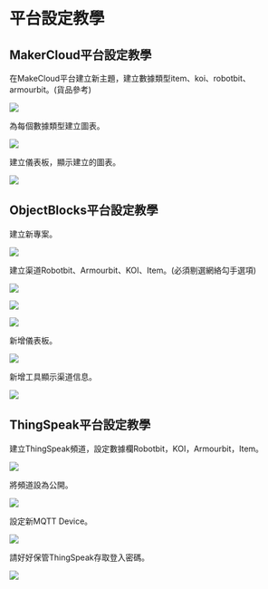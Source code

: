 # 平台設定教學

## MakerCloud平台設定教學

在MakeCloud平台建立新主題，建立數據類型item、koi、robotbit、armourbit。(貨品參考)

![](./images/makercloud1.png)

為每個數據類型建立圖表。

![](./images/makercloud3.png)

建立儀表板，顯示建立的圖表。

![](./images/makercloud2.png)

## ObjectBlocks平台設定教學

建立新專案。

![](./images/objectblocks1.png)

建立渠道Robotbit、Armourbit、KOI、Item。(必須剔選網絡勾手選項)

![](./images/objectblocks2.png)

![](./images/objectblocks3.png)

![](./images/objectblocks4.png)

新增儀表板。

![](./images/objectblocks5.png)

新增工具顯示渠道信息。

![](./images/objectblocks6.png)

## ThingSpeak平台設定教學

建立ThingSpeak頻道，設定數據欄Robotbit，KOI，Armourbit，Item。

![](./images/thingspeak1.png)

將頻道設為公開。

![](./images/thingspeak2.png)

設定新MQTT Device。

![](./images/thingspeak3.png)

請好好保管ThingSpeak存取登入密碼。

![](./images/thingspeak4.png)